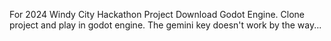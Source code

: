 For 2024 Windy City Hackathon Project
Download Godot Engine.
Clone project and play in godot engine.
The gemini key doesn't work by the way...
